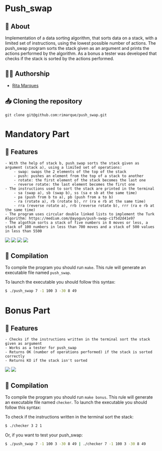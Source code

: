 # **Push_swap**

## :speech_balloon: **About**
Implementation of a data sorting algorithm, that sorts data on a stack, with a limited set of instructions, using the lowest possible number of actions. 
The push_swap program sorts the stack given as an argument and prints the actions performed by the algorithm. 
As a bonus a tester was developed that checks if the stack is sorted by the actions performed.

## 🙋‍♀️ **Authorship**
- [Rita Marques](https://github.com/rimarque)

## :inbox_tray: **Cloning the repository**

```shell
git clone git@github.com:rimarque/push_swap.git 
```

# Mandatory Part

## 💎 **Features**
```
- With the help of stack b, push_swap sorts the stack given as argument (stack a), using a limited set of operations:
	- swap: swaps the 2 elements of the top of the stack
	- push: pushes an element from the top of a stack to another
	- rotate: the first element of the stack becomes the last one
	- reverse rotate: the last element becomes the first one
- The instructions used to sort the stack are printed in the terminal
	- sa (swap a), sb (swap b), ss (sa e sb at the same time)
	- pa (push from b to a), pb (push from a to b)
	- ra (rotate a), rb (rotate b), rr (ra e rb at the same time)
	- rra (reverse rotate a), rrb (reverse rotate b), rrr (ra e rb at the same time)
- The program uses circular double linked lists to implement the Turk Algorithm: https://medium.com/@ayogun/push-swap-c1f5d2d41e97
- The algothim sorts a stack of five numbers in 8 moves or less, a stack of 100 numbers in less than 700 moves and a stack of 500 values in less than 5500
```
</tbody>
	<td><image src="img/mandatory.png"></td>
	<td><image src="img/5numbers.png"></td>
	<td><image src="img/100numbers.png"></td>
	<td><image src="img/500numbers.png"></td>
</tbody>

## :link: **Compilation**
To compile the program you should run `make`.
This rule will generate an executable file named `push_swap`.

To launch the executable you should follow this syntax:

```sh
$ ./push_swap 7 -1 100 3 -30 8 49
```

# Bonus Part

## 💎 **Features**
```
- Checks if the instructions written in the terminal sort the stack given as argument
- Works as a tester for push_swap
- Returns OK (number of operations performed) if the stack is sorted correctly
- Returns KO if the stack isn't sorted
```
<td><image src="img/checker_instructions.png"></td>
<td><image src="img/checker_push_swap.png"></td>

## :link: **Compilation**
To compile the program you should run `make bonus`.
This rule will generate an executable file named `checker`. To launch the executable you should follow this syntax:

To check if the instructions written in the terminal sort the stack:

```sh
$ ./checker 3 2 1
```
Or, if you want to test your push_swap:

```sh
$ ./push_swap 7 -1 100 3 -30 8 49 | ./checker 7 -1 100 3 -30 8 49
```

